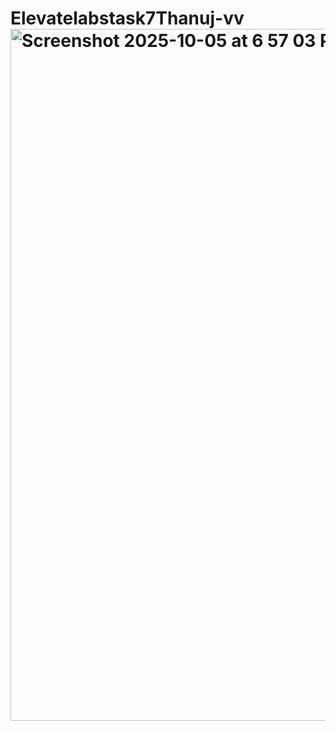 # Elevatelabstask7Thanuj-vv<img width="1710" height="1107" alt="Screenshot 2025-10-05 at 6 57 03 PM" src="https://github.com/user-attachments/assets/9c1a66bc-a51d-4162-80af-238d22bbc2a5" />

